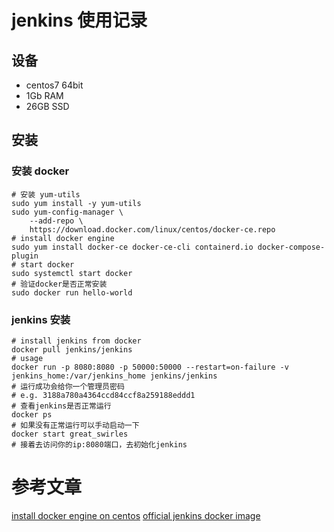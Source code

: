 # jenkins 使用记录

## 设备

- centos7 64bit
- 1Gb RAM
- 26GB SSD

## 安装

### 安装 docker

```
# 安装 yum-utils
sudo yum install -y yum-utils
sudo yum-config-manager \
    --add-repo \
    https://download.docker.com/linux/centos/docker-ce.repo
# install docker engine
sudo yum install docker-ce docker-ce-cli containerd.io docker-compose-plugin
# start docker
sudo systemctl start docker
# 验证docker是否正常安装
sudo docker run hello-world
```

### jenkins 安装

```
# install jenkins from docker
docker pull jenkins/jenkins
# usage
docker run -p 8080:8080 -p 50000:50000 --restart=on-failure -v jenkins_home:/var/jenkins_home jenkins/jenkins
# 运行成功会给你一个管理员密码
# e.g. 3188a780a4364ccd84ccf8a259188eddd1
# 查看jenkins是否正常运行
docker ps
# 如果没有正常运行可以手动启动一下
docker start great_swirles
# 接着去访问你的ip:8080端口，去初始化jenkins
```

# 参考文章

[install docker engine on centos](https://docs.docker.com/engine/install/centos/)
[official jenkins docker image](https://github.com/jenkinsci/docker/blob/master/README.md)
